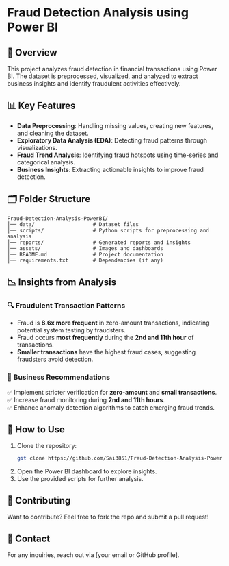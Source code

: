 
# Fraud Detection Analysis using Power BI

## 📌 Overview
This project analyzes fraud detection in financial transactions using Power BI. The dataset is preprocessed, visualized, and analyzed to extract business insights and identify fraudulent activities effectively.

## 📊 Key Features
- **Data Preprocessing**: Handling missing values, creating new features, and cleaning the dataset.
- **Exploratory Data Analysis (EDA)**: Detecting fraud patterns through visualizations.
- **Fraud Trend Analysis**: Identifying fraud hotspots using time-series and categorical analysis.
- **Business Insights**: Extracting actionable insights to improve fraud detection.

## 🗂 Folder Structure
```
Fraud-Detection-Analysis-PowerBI/
│── data/                   # Dataset files
│── scripts/                # Python scripts for preprocessing and analysis
│── reports/                # Generated reports and insights
│── assets/                 # Images and dashboards
│── README.md               # Project documentation
│── requirements.txt        # Dependencies (if any)
```

## 📉 Insights from Analysis
### 🔍 Fraudulent Transaction Patterns
- Fraud is **8.6x more frequent** in zero-amount transactions, indicating potential system testing by fraudsters.
- Fraud occurs **most frequently** during the **2nd and 11th hour** of transactions.
- **Smaller transactions** have the highest fraud cases, suggesting fraudsters avoid detection.

### 🔹 Business Recommendations
✅ Implement stricter verification for **zero-amount** and **small transactions**.<br>
✅ Increase fraud monitoring during **2nd and 11th hours**.<br>
✅ Enhance anomaly detection algorithms to catch emerging fraud trends.<br>

## 🚀 How to Use
1. Clone the repository:
   ```bash
   git clone https://github.com/Sai3851/Fraud-Detection-Analysis-PowerBI.git
   ```
2. Open the Power BI dashboard to explore insights.
3. Use the provided scripts for further analysis.

## 🤝 Contributing
Want to contribute? Feel free to fork the repo and submit a pull request!

## 📩 Contact
For any inquiries, reach out via [your email or GitHub profile].

